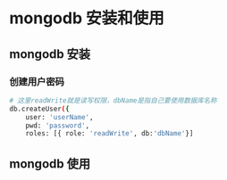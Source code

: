 # mongodb 安装和使用


## mongodb 安装

### 创建用户密码
```bash
# 这里readWrite就是读写权限，dbName是指自己要使用数据库名称
db.createUser({
    user: 'userName',
    pwd: 'password',
    roles: [{ role: 'readWrite', db:'dbName'}]
```

## mongodb 使用





